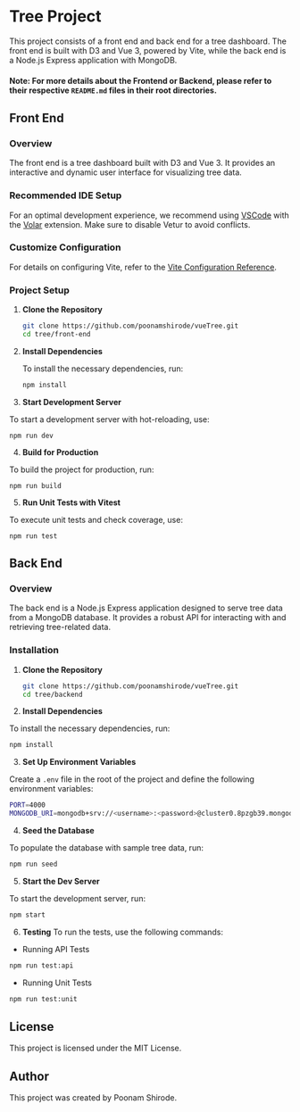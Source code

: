 # Tree Project

This project consists of a front end and back end for a tree dashboard. The front end is built with D3 and Vue 3, powered by Vite, while the back end is a Node.js Express application with MongoDB.

#### Note: For more details about the Frontend or Backend, please refer to their respective `README.md` files in their root directories.

## Front End

### Overview

The front end is a tree dashboard built with D3 and Vue 3. It provides an interactive and dynamic user interface for visualizing tree data.

### Recommended IDE Setup

For an optimal development experience, we recommend using [VSCode](https://code.visualstudio.com/) with the [Volar](https://marketplace.visualstudio.com/items?itemName=Vue.volar) extension. Make sure to disable Vetur to avoid conflicts.

### Customize Configuration

For details on configuring Vite, refer to the [Vite Configuration Reference](https://vitejs.dev/config/).

### Project Setup

1. **Clone the Repository**

   ```bash
   git clone https://github.com/poonamshirode/vueTree.git
   cd tree/front-end
   ```

2. **Install Dependencies**

   To install the necessary dependencies, run:

   ```sh
   npm install
   ```

3. **Start Development Server**

To start a development server with hot-reloading, use:

```
npm run dev
```

4. **Build for Production**

To build the project for production, run:

```
npm run build
```

5. **Run Unit Tests with Vitest**

To execute unit tests and check coverage, use:

```
npm run test
```

## Back End

### Overview

The back end is a Node.js Express application designed to serve tree data from a MongoDB database. It provides a robust API for interacting with and retrieving tree-related data.

### Installation

1. **Clone the Repository**

   ```bash
   git clone https://github.com/poonamshirode/vueTree.git
   cd tree/backend
   ```

2. **Install Dependencies**

To install the necessary dependencies, run:

```sh
npm install
```

3. **Set Up Environment Variables**

Create a `.env` file in the root of the project and define the following environment variables:

```bash
PORT=4000
MONGODB_URI=mongodb+srv://<username>:<password>@cluster0.8pzgb39.mongodb.net/?retryWrites=true&w=majority
```

4. **Seed the Database**

To populate the database with sample tree data, run:

```sh
npm run seed
```

5. **Start the Dev Server**

To start the development server, run:

```sh
npm start
```

6. **Testing**
   To run the tests, use the following commands:

- Running API Tests

```sh
npm run test:api
```

- Running Unit Tests

```sh
npm run test:unit
```

## License

This project is licensed under the MIT License.

## Author

This project was created by Poonam Shirode. 
